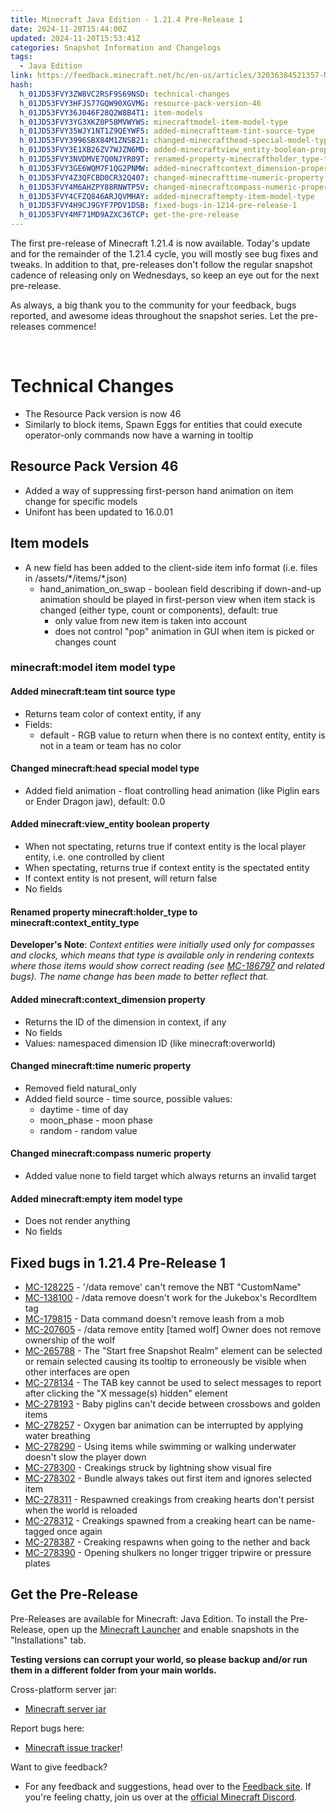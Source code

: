 ```yaml
---
title: Minecraft Java Edition - 1.21.4 Pre-Release 1
date: 2024-11-20T15:44:00Z
updated: 2024-11-20T15:53:41Z
categories: Snapshot Information and Changelogs
tags:
  - Java Edition
link: https://feedback.minecraft.net/hc/en-us/articles/32036384521357-Minecraft-Java-Edition-1-21-4-Pre-Release-1
hash:
  h_01JD53FVY3ZW8VC2RSF9S69NSD: technical-changes
  h_01JD53FVY3HFJS77GQW90XGVMG: resource-pack-version-46
  h_01JD53FVY36J046F28Q2W8B4T1: item-models
  h_01JD53FVY3YG3XKZ0P58MVWYWS: minecraftmodel-item-model-type
  h_01JD53FVY35WJY1NT1Z9QEYWF5: added-minecraftteam-tint-source-type
  h_01JD53FVY3996SBX84M1ZNSB21: changed-minecrafthead-special-model-type
  h_01JD53FVY3E1XB26ZV7WJZN6MD: added-minecraftview_entity-boolean-property
  h_01JD53FVY3NVDMVE7Q0NJYR09T: renamed-property-minecraftholder_type-to-minecraftcontext_entity_type
  h_01JD53FVY3GE6WQM7F1QG2PNMW: added-minecraftcontext_dimension-property
  h_01JD53FVY4Z3QFCBD0CR32Q407: changed-minecrafttime-numeric-property
  h_01JD53FVY4M6AHZPY88RNWTP5V: changed-minecraftcompass-numeric-property
  h_01JD53FVY4CFZQ846ARJQVMHAY: added-minecraftempty-item-model-type
  h_01JD53FVY4H9CJ9GYF7PDV1DSB: fixed-bugs-in-1214-pre-release-1
  h_01JD53FVY4MF71MD9AZXC36TCP: get-the-pre-release
---
```


The first pre-release of Minecraft 1.21.4 is now available. Today's update and for the remainder of the 1.21.4 cycle, you will mostly see bug fixes and tweaks. In addition to that, pre-releases don't follow the regular snapshot cadence of releasing only on Wednesdays, so keep an eye out for the next pre-release.

As always, a big thank you to the community for your feedback, bugs reported, and awesome ideas throughout the snapshot series. Let the pre-releases commence!

 

# Technical Changes

- The Resource Pack version is now 46
- Similarly to block items, Spawn Eggs for entities that could execute operator-only commands now have a warning in tooltip

## Resource Pack Version 46

- Added a way of suppressing first-person hand animation on item change for specific models
- Unifont has been updated to 16.0.01

## Item models

- A new field has been added to the client-side item info format (i.e. files in /assets/\*/items/\*.json)
  - hand_animation_on_swap - boolean field describing if down-and-up animation should be played in first-person view when item stack is changed (either type, count or components), default: true
    - only value from new item is taken into account
    - does not control "pop" animation in GUI when item is picked or changes count

### minecraft:model item model type

#### Added minecraft:team tint source type

- Returns team color of context entity, if any
- Fields:
  - default - RGB value to return when there is no context entity, entity is not in a team or team has no color

#### Changed minecraft:head special model type

- Added field animation - float controlling head animation (like Piglin ears or Ender Dragon jaw), default: 0.0

#### Added minecraft:view_entity boolean property

- When not spectating, returns true if context entity is the local player entity, i.e. one controlled by client
- When spectating, returns true if context entity is the spectated entity
- If context entity is not present, will return false
- No fields

#### Renamed property minecraft:holder_type to minecraft:context_entity_type

**Developer's Note**: *Context entities were initially used only for compasses and clocks, which means that type is available only in rendering contexts where those items would show correct reading (see [MC-186797](https://bugs.mojang.com/browse/MC-186797) and related bugs). The name change has been made to better reflect that.*

#### Added minecraft:context_dimension property

- Returns the ID of the dimension in context, if any
- No fields
- Values: namespaced dimension ID (like minecraft:overworld)

#### Changed minecraft:time numeric property

- Removed field natural_only
- Added field source - time source, possible values:
  - daytime - time of day
  - moon_phase - moon phase
  - random - random value

#### Changed minecraft:compass numeric property

- Added value none to field target which always returns an invalid target

#### Added minecraft:empty item model type

- Does not render anything
- No fields

## Fixed bugs in 1.21.4 Pre-Release 1

- [MC-128225](https://bugs.mojang.com/browse/MC-128225) - '/data remove' can't remove the NBT "CustomName"
- [MC-138100](https://bugs.mojang.com/browse/MC-138100) - /data remove doesn't work for the Jukebox's RecordItem tag
- [MC-179815](https://bugs.mojang.com/browse/MC-179815) - Data command doesn't remove leash from a mob
- [MC-207605](https://bugs.mojang.com/browse/MC-207605) - /data remove entity \[tamed wolf\] Owner does not remove ownership of the wolf
- [MC-265788](https://bugs.mojang.com/browse/MC-265788) - The "Start free Snapshot Realm" element can be selected or remain selected causing its tooltip to erroneously be visible when other interfaces are open
- [MC-278134](https://bugs.mojang.com/browse/MC-278134) - The TAB key cannot be used to select messages to report after clicking the "X message(s) hidden" element
- [MC-278193](https://bugs.mojang.com/browse/MC-278193) - Baby piglins can't decide between crossbows and golden items
- [MC-278257](https://bugs.mojang.com/browse/MC-278257) - Oxygen bar animation can be interrupted by applying water breathing
- [MC-278290](https://bugs.mojang.com/browse/MC-278290) - Using items while swimming or walking underwater doesn't slow the player down
- [MC-278300](https://bugs.mojang.com/browse/MC-278300) - Creakings struck by lightning show visual fire
- [MC-278302](https://bugs.mojang.com/browse/MC-278302) - Bundle always takes out first item and ignores selected item
- [MC-278311](https://bugs.mojang.com/browse/MC-278311) - Respawned creakings from creaking hearts don't persist when the world is reloaded
- [MC-278312](https://bugs.mojang.com/browse/MC-278312) - Creakings spawned from a creaking heart can be name-tagged once again
- [MC-278387](https://bugs.mojang.com/browse/MC-278387) - Creaking respawns when going to the nether and back
- [MC-278390](https://bugs.mojang.com/browse/MC-278390) - Opening shulkers no longer trigger tripwire or pressure plates

## Get the Pre-Release

Pre-Releases are available for Minecraft: Java Edition. To install the Pre-Release, open up the [Minecraft Launcher](https://www.minecraft.net/content/minecraft-net/language-masters/download) and enable snapshots in the "Installations" tab.

**Testing versions can corrupt your world, so please backup and/or run them in a different folder from your main worlds.**

Cross-platform server jar:

- [Minecraft server jar](https://piston-data.mojang.com/v1/objects/4e5fdbf4ecd53962e72a75d4abfc2455e0ae0c1b/server.jar)

Report bugs here:

- [Minecraft issue tracker](https://bugs.mojang.com/projects/MC/summary)!

Want to give feedback?

- For any feedback and suggestions, head over to the [Feedback site](https://feedback.minecraft.net/). If you're feeling chatty, join us over at the [official Minecraft Discord](https://discordapp.com/invite/minecraft).

